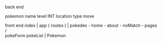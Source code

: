 back end

  pokemon 
    name
    level INT
    location
    type
    move
    
front end
      index
        | 
        app ( routes )
         |
      pokedex - home - about - noMatch - pages
      /     \
pokeForm     pokeList
                |
              Pokemon
